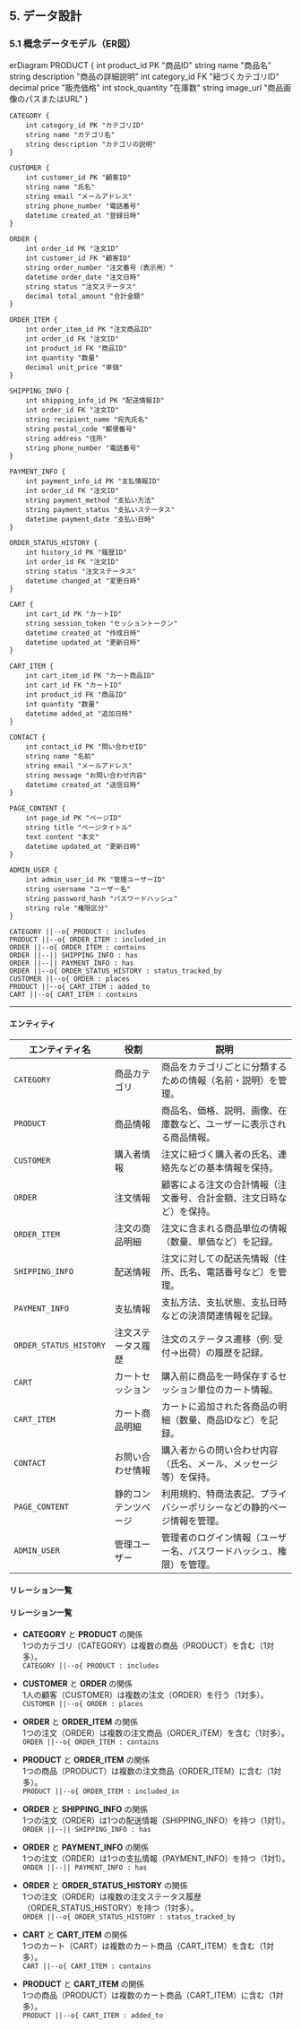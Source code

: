 ## 5. データ設計
### 5.1 概念データモデル（ER図）

<div class="mermaid">
erDiagram
    PRODUCT {
        int product_id PK "商品ID"
        string name "商品名"
        string description "商品の詳細説明"
        int category_id FK "紐づくカテゴリID"
        decimal price "販売価格"
        int stock_quantity "在庫数"
        string image_url "商品画像のパスまたはURL"
    }

    CATEGORY {
        int category_id PK "カテゴリID"
        string name "カテゴリ名"
        string description "カテゴリの説明"
    }

    CUSTOMER {
        int customer_id PK "顧客ID"
        string name "氏名"
        string email "メールアドレス"
        string phone_number "電話番号"
        datetime created_at "登録日時"
    }

    ORDER {
        int order_id PK "注文ID"
        int customer_id FK "顧客ID"
        string order_number "注文番号（表示用）"
        datetime order_date "注文日時"
        string status "注文ステータス"
        decimal total_amount "合計金額"
    }

    ORDER_ITEM {
        int order_item_id PK "注文商品ID"
        int order_id FK "注文ID"
        int product_id FK "商品ID"
        int quantity "数量"
        decimal unit_price "単価"
    }

    SHIPPING_INFO {
        int shipping_info_id PK "配送情報ID"
        int order_id FK "注文ID"
        string recipient_name "宛先氏名"
        string postal_code "郵便番号"
        string address "住所"
        string phone_number "電話番号"
    }

    PAYMENT_INFO {
        int payment_info_id PK "支払情報ID"
        int order_id FK "注文ID"
        string payment_method "支払い方法"
        string payment_status "支払いステータス"
        datetime payment_date "支払い日時"
    }

    ORDER_STATUS_HISTORY {
        int history_id PK "履歴ID"
        int order_id FK "注文ID"
        string status "注文ステータス"
        datetime changed_at "変更日時"
    }

    CART {
        int cart_id PK "カートID"
        string session_token "セッショントークン"
        datetime created_at "作成日時"
        datetime updated_at "更新日時"
    }

    CART_ITEM {
        int cart_item_id PK "カート商品ID"
        int cart_id FK "カートID"
        int product_id FK "商品ID"
        int quantity "数量"
        datetime added_at "追加日時"
    }

    CONTACT {
        int contact_id PK "問い合わせID"
        string name "名前"
        string email "メールアドレス"
        string message "お問い合わせ内容"
        datetime created_at "送信日時"
    }

    PAGE_CONTENT {
        int page_id PK "ページID"
        string title "ページタイトル"
        text content "本文"
        datetime updated_at "更新日時"
    }

    ADMIN_USER {
        int admin_user_id PK "管理ユーザーID"
        string username "ユーザー名"
        string password_hash "パスワードハッシュ"
        string role "権限区分"
    }

    CATEGORY ||--o{ PRODUCT : includes
    PRODUCT ||--o{ ORDER_ITEM : included_in
    ORDER ||--o{ ORDER_ITEM : contains
    ORDER ||--|| SHIPPING_INFO : has
    ORDER ||--|| PAYMENT_INFO : has
    ORDER ||--o{ ORDER_STATUS_HISTORY : status_tracked_by
    CUSTOMER ||--o{ ORDER : places
    PRODUCT ||--o{ CART_ITEM : added_to
    CART ||--o{ CART_ITEM : contains

</div>
 
 ---

#### エンティティ

| エンティティ名          | 役割                      | 説明                                                                 |
|---------------------------|---------------------------|----------------------------------------------------------------------|
| `CATEGORY`                | 商品カテゴリ              | 商品をカテゴリごとに分類するための情報（名前・説明）を管理。     |
| `PRODUCT`                 | 商品情報                  | 商品名、価格、説明、画像、在庫数など、ユーザーに表示される商品情報。 |
| `CUSTOMER`                | 購入者情報                | 注文に紐づく購入者の氏名、連絡先などの基本情報を保持。          |
| `ORDER`                   | 注文情報                  | 顧客による注文の合計情報（注文番号、合計金額、注文日時など）を保持。 |
| `ORDER_ITEM`              | 注文の商品明細            | 注文に含まれる商品単位の情報（数量、単価など）を記録。           |
| `SHIPPING_INFO`           | 配送情報                  | 注文に対しての配送先情報（住所、氏名、電話番号など）を管理。     |
| `PAYMENT_INFO`            | 支払情報                  | 支払方法、支払状態、支払日時などの決済関連情報を記録。           |
| `ORDER_STATUS_HISTORY`    | 注文ステータス履歴        | 注文のステータス遷移（例: 受付→出荷）の履歴を記録。              |
| `CART`                    | カートセッション          | 購入前に商品を一時保存するセッション単位のカート情報。              |
| `CART_ITEM`               | カート商品明細            | カートに追加された各商品の明細（数量、商品IDなど）を記録。        |
| `CONTACT`                 | お問い合わせ情報          | 購入者からの問い合わせ内容（氏名、メール、メッセージ等）を保持。   |
| `PAGE_CONTENT`            | 静的コンテンツページ      | 利用規約、特商法表記、プライバシーポリシーなどの静的ページ情報を管理。 |
| `ADMIN_USER`              | 管理ユーザー              | 管理者のログイン情報（ユーザー名、パスワードハッシュ、権限）を管理。 |

#### リレーション一覧

#### リレーション一覧

- **CATEGORY** と **PRODUCT** の関係  
  1つのカテゴリ（CATEGORY）は複数の商品（PRODUCT）を含む（1対多）。  
  ``CATEGORY ||--o{ PRODUCT : includes``

- **CUSTOMER** と **ORDER** の関係  
  1人の顧客（CUSTOMER）は複数の注文（ORDER）を行う（1対多）。  
  ``CUSTOMER ||--o{ ORDER : places``

- **ORDER** と **ORDER_ITEM** の関係  
  1つの注文（ORDER）は複数の注文商品（ORDER_ITEM）を含む（1対多）。  
  ``ORDER ||--o{ ORDER_ITEM : contains``

- **PRODUCT** と **ORDER_ITEM** の関係  
  1つの商品（PRODUCT）は複数の注文商品（ORDER_ITEM）に含む（1対多）。  
  ``PRODUCT ||--o{ ORDER_ITEM : included_in``

- **ORDER** と **SHIPPING_INFO** の関係  
  1つの注文（ORDER）は1つの配送情報（SHIPPING_INFO）を持つ（1対1）。  
  ``ORDER ||--|| SHIPPING_INFO : has``

- **ORDER** と **PAYMENT_INFO** の関係  
  1つの注文（ORDER）は1つの支払情報（PAYMENT_INFO）を持つ（1対1）。  
  ``ORDER ||--|| PAYMENT_INFO : has``

- **ORDER** と **ORDER_STATUS_HISTORY** の関係  
  1つの注文（ORDER）は複数の注文ステータス履歴（ORDER_STATUS_HISTORY）を持つ（1対多）。  
  ``ORDER ||--o{ ORDER_STATUS_HISTORY : status_tracked_by``

- **CART** と **CART_ITEM** の関係  
  1つのカート（CART）は複数のカート商品（CART_ITEM）を含む（1対多）。  
  ``CART ||--o{ CART_ITEM : contains``

- **PRODUCT** と **CART_ITEM** の関係  
  1つの商品（PRODUCT）は複数のカート商品（CART_ITEM）に含む（1対多）。  
  ``PRODUCT ||--o{ CART_ITEM : added_to``
